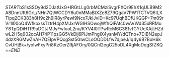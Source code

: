 $START$bS1sSSOy9d2DJatUxG+IRGtLLg0rbMCMziSvgrFXQr9EhX1qULB9M2A8DnnUft6GrL/NHn7QtWCCDY6u0nMMaBtXZe8Z79QgaV7PW1TCTVQ6ILXTlpq2CK383h8H9c2h9iR8yrPewI9Ncx7JklJvID+Kc97UqhBDfUKGGP+7m09rVr1l00oQ4WfkoxssTztrH4pXMJxrWGIHSOwojWfhQlFAtc0wAVWd35xRRMuY8TpQDiHTR9uDCtJMJyFwIuoL2nu/KYV4I0TPwRcM6G381vfGYUeXAjljHZdwL2H5q902ocAH74P11psGG5VkDlj6PlJmPhgIX4ysnMY/dQTno+7DiBN2epJ4dzXRGMwZnAH7QEIpVPQcgSst5GlwCLoOQDDLfw7djpeJ/Iq4y6B7BoH6kCvUHjBk+/yoIwFxyPri8KzOerZRjAFOry/0QCnl2egG25oDL4XgMoDqgSfZKQ==$END$